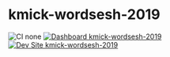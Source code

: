 # kmick-wordsesh-2019

![CI none](https://img.shields.io/badge/ci-none-orange.svg)
[![Dashboard kmick-wordsesh-2019](https://img.shields.io/badge/dashboard-kmick_wordsesh_2019-yellow.svg)](https://dashboard.pantheon.io/sites/2286f26c-8a3c-4bb1-9cc1-faa402f64ed7#dev/code)
[![Dev Site kmick-wordsesh-2019](https://img.shields.io/badge/site-kmick_wordsesh_2019-blue.svg)](http://dev-kmick-wordsesh-2019.pantheonsite.io/)